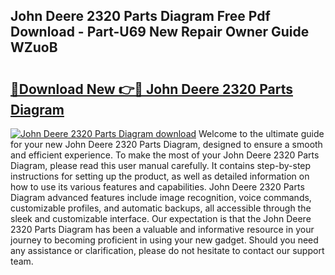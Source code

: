 ## John Deere 2320 Parts Diagram Free Pdf Download - Part-U69 New Repair Owner Guide WZuoB

# <h2><a href="http://dfmwht.blite.top/?on=John+Deere+2320+Parts+Diagram">🔗Download New 👉🔴 John Deere 2320 Parts Diagram</a></h2>

[![John Deere 2320 Parts Diagram download](https://i.imgur.com/lujVjoI.png)](http://dfmwht.blite.top/?on=John+Deere+2320+Parts+Diagram)
Welcome to the ultimate guide for your new John Deere 2320 Parts Diagram, designed to ensure a smooth and efficient experience. To make the most of your John Deere 2320 Parts Diagram, please read this user manual carefully. It contains step-by-step instructions for setting up the product, as well as detailed information on how to use its various features and capabilities. John Deere 2320 Parts Diagram advanced features include image recognition, voice commands, customizable profiles, and automatic backups, all accessible through the sleek and customizable interface. Our expectation is that the John Deere 2320 Parts Diagram has been a valuable and informative resource in your journey to becoming proficient in using your new gadget. Should you need any assistance or clarification, please do not hesitate to contact our support team.
